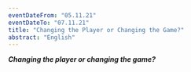 ```yaml
---
eventDateFrom: "05.11.21"
eventDateTo: "07.11.21"
title: "Changing the Player or Changing the Game?"
abstract: "English"
---
```


**_Changing the player or changing the game?_**
